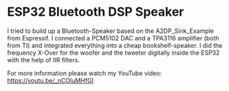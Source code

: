 # ESP32 Bluetooth DSP Speaker

I tried to build up a Bluetooth-Speaker based on the A2DP_Sink_Example from Espressif.
I connected a PCM5102 DAC and a TPA3116 amplifier (both from TI) and integrated everything into a cheap bookshelf-speaker.
I did the frequency X-Over for the woofer and the tweeter digitally inside the ESP32 with the help of IIR filters.

For more information please watch my YouTube video: https://youtu.be/_nCOluMHfGI
